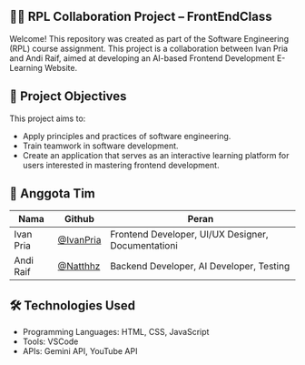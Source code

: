 ## 👨‍💻 RPL Collaboration Project – FrontEndClass
Welcome! This repository was created as part of the Software Engineering (RPL) course assignment. This project is a collaboration between Ivan Pria and Andi Raif, aimed at developing an AI-based Frontend Development E-Learning Website.

## 🎯 Project Objectives
This project aims to:
- Apply principles and practices of software engineering.
- Train teamwork in software development.
- Create an application that serves as an interactive learning platform for users interested in mastering frontend development.

## 👥 Anggota Tim
| Nama  | Github | Peran |
|-------|-------|-------|
| Ivan Pria | [@IvanPria](https://github.com/IvanPria) | Frontend Developer, UI/UX Designer, Documentationi |
| Andi Raif | [@Natthhz](https://github.com/Natthhz) | Backend Developer, AI Developer, Testing |

## 🛠️ Technologies Used
- Programming Languages: HTML, CSS, JavaScript
- Tools: VSCode
- APIs: Gemini API, YouTube API
